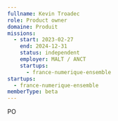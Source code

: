 ```yaml
---
fullname: Kevin Troadec
role: Product owner
domaine: Produit
missions:
  - start: 2023-02-27
    end: 2024-12-31
    status: independent
    employer: MALT / ANCT
    startups:
      - france-numerique-ensemble
startups:
  - france-numerique-ensemble
memberType: beta
---
```

PO

